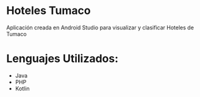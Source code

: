 # Hoteles Tumaco

Aplicación creada en Android Studio para visualizar y clasificar Hoteles de Tumaco 

# Lenguajes Utilizados:
- Java
- PHP
- Kotlin
